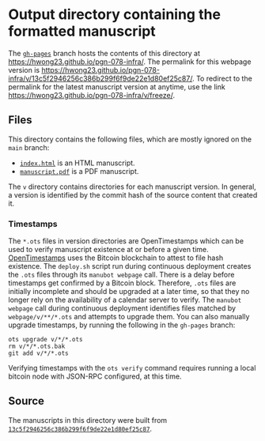 # Output directory containing the formatted manuscript

The [`gh-pages`](https://github.com/hwong23/pgn-078-infra/tree/gh-pages) branch hosts the contents of this directory at <https://hwong23.github.io/pgn-078-infra/>.
The permalink for this webpage version is <https://hwong23.github.io/pgn-078-infra/v/13c5f2946256c386b299f6f9de22e1d80ef25c87/>.
To redirect to the permalink for the latest manuscript version at anytime, use the link <https://hwong23.github.io/pgn-078-infra/v/freeze/>.

## Files

This directory contains the following files, which are mostly ignored on the `main` branch:

+ [`index.html`](index.html) is an HTML manuscript.
+ [`manuscript.pdf`](manuscript.pdf) is a PDF manuscript.

The `v` directory contains directories for each manuscript version.
In general, a version is identified by the commit hash of the source content that created it.

### Timestamps

The `*.ots` files in version directories are OpenTimestamps which can be used to verify manuscript existence at or before a given time.
[OpenTimestamps](https://opentimestamps.org/) uses the Bitcoin blockchain to attest to file hash existence.
The `deploy.sh` script run during continuous deployment creates the `.ots` files through its `manubot webpage` call.
There is a delay before timestamps get confirmed by a Bitcoin block.
Therefore, `.ots` files are initially incomplete and should be upgraded at a later time, so that they no longer rely on the availability of a calendar server to verify.
The `manubot webpage` call during continuous deployment identifies files matched by `webpage/v/**/*.ots` and attempts to upgrade them.
You can also manually upgrade timestamps, by running the following in the `gh-pages` branch:

```shell
ots upgrade v/*/*.ots
rm v/*/*.ots.bak
git add v/*/*.ots
```

Verifying timestamps with the `ots verify` command requires running a local bitcoin node with JSON-RPC configured, at this time.

## Source

The manuscripts in this directory were built from
[`13c5f2946256c386b299f6f9de22e1d80ef25c87`](https://github.com/hwong23/pgn-078-infra/commit/13c5f2946256c386b299f6f9de22e1d80ef25c87).

